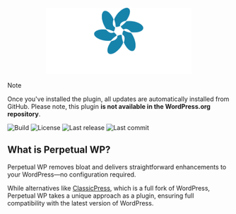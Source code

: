 <p align="center">
  <picture>
    <source media="(prefers-color-scheme: dark)" srcset="assets/images/logo-white.svg">
    <source media="(prefers-color-scheme: light)" srcset="assets/images/logo-dark.svg">
    <img alt="Perpetual WP Logo" src="assets/images/logo-white.svg" height="150px">
  </picture>
</p>

> [!NOTE]  
> Once you've installed the plugin, all updates are automatically installed from GitHub. Please note, this plugin **is not available in the WordPress.org repository**.

![Build](https://img.shields.io/github/actions/workflow/status/jsgm/perpetual-wp/phplint.yml) ![License](https://img.shields.io/github/license/jsgm/perpetual-wp) ![Last release](https://img.shields.io/github/v/release/jsgm/perpetual-wp) ![Last commit](https://img.shields.io/github/last-commit/jsgm/perpetual-wp/main
)

## What is Perpetual WP?
Perpetual WP removes bloat and delivers straightforward enhancements to your WordPress—no configuration required.

While alternatives like [ClassicPress](https://classicpress.net), which is a full fork of WordPress, Perpetual WP takes a unique approach as a plugin, ensuring full compatibility with the latest version of WordPress.
